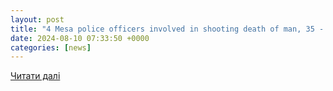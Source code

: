 ```yaml
---
layout: post
title: "4 Mesa police officers involved in shooting death of man, 35 - Daily Independent"
date: 2024-08-10 07:33:50 +0000
categories: [news]
---
```


[Читати далі](https://www.yourvalley.net/stories/4-mesa-police-officers-involved-in-shooting-death,527200)
